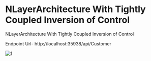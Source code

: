 # NLayerArchitecture With Tightly Coupled Inversion of Control
NLayerArchitecture With Tightly Coupled Inversion of Control

Endpoint Url- 
http://localhost:35938/api/Customer

![1](https://user-images.githubusercontent.com/116249623/212545392-1087f12f-3d02-496d-82b7-e6f297c37857.jpg)
